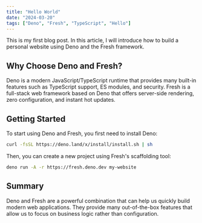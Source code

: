 ```yaml
---
title: "Hello World"
date: "2024-03-20"
tags: ["Deno", "Fresh", "TypeScript", "Hello"]
---
```


This is my first blog post. In this article, I will introduce how to build a personal website using Deno and the Fresh framework.

## Why Choose Deno and Fresh?

Deno is a modern JavaScript/TypeScript runtime that provides many built-in features such as TypeScript support, ES modules, and security. Fresh is a full-stack web framework based on Deno that offers server-side rendering, zero configuration, and instant hot updates.

## Getting Started

To start using Deno and Fresh, you first need to install Deno:

```bash
curl -fsSL https://deno.land/x/install/install.sh | sh
```

Then, you can create a new project using Fresh's scaffolding tool:

```bash
deno run -A -r https://fresh.deno.dev my-website
```

## Summary

Deno and Fresh are a powerful combination that can help us quickly build modern web applications. They provide many out-of-the-box features that allow us to focus on business logic rather than configuration.